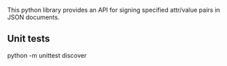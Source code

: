 This python library provides an API for signing specified attr/value pairs
in JSON documents.


Unit tests
----------

python -m unittest discover
